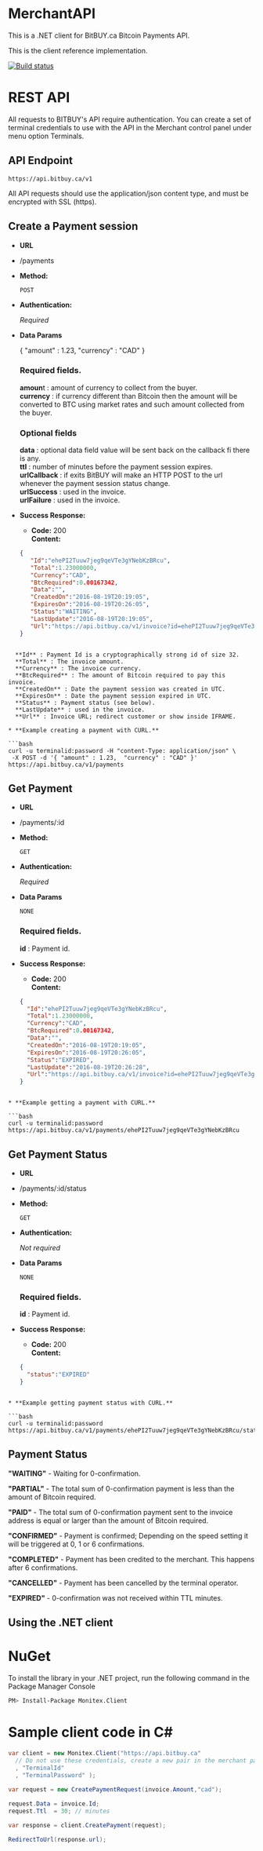 # MerchantAPI

This is a .NET client for BitBUY.ca Bitcoin Payments API.

This is the client reference implementation.

[![Build status](https://ci.appveyor.com/api/projects/status/95vn1krk9hajaax8/branch/master?svg=true)](https://ci.appveyor.com/project/AdemarGonzalez/merchantapi/branch/master)

# REST API

All requests to BITBUY's API require authentication. You can create a set of terminal credentials to use with the API in the Merchant control panel under menu option Terminals.

## API Endpoint

  `https://api.bitbuy.ca/v1`

All API requests should use the application/json content type, and must be encrypted with SSL (https).

## Create a Payment session

* **URL**

* /payments

* **Method:**

  `POST`
  
* **Authentication:**

  *Required*

* **Data Params**

  { "amount" : 1.23,  "currency" : "CAD" }

  ### Required fields.

  **amoun**t : amount of currency to collect from the buyer.  
  **currency** : if currency different than Bitcoin then the amount will be converted to BTC using market rates and such amount collected from the buyer.  

  ### Optional fields

  **data** : optional data field value will be sent back on the callback fi there is any.  
  **ttl** : number of minutes before the payment session expires.  
  **urlCallback** : if exits BitBUY will make an HTTP POST to the url whenever the payment session status change.  
  **urlSuccess** : used in the invoice.  
  **urlFailure** : used in the invoice.  

* **Success Response:**

  * **Code:** 200 <br />
    **Content:** 
   ```json
   {
      "Id":"ehePI2Tuuw7jeg9qeVTe3gYNebKzBRcu",
      "Total":1.23000000,
      "Currency":"CAD",
      "BtcRequired":0.00167342,
      "Data":"",
      "CreatedOn":"2016-08-19T20:19:05",
      "ExpiresOn":"2016-08-19T20:26:05",
      "Status":"WAITING",
      "LastUpdate":"2016-08-19T20:19:05",
      "Url":"https://api.bitbuy.ca/v1/invoice?id=ehePI2Tuuw7jeg9qeVTe3gYNebKzBRcu"
   }
```

  **Id** : Payment Id is a cryptographically strong id of size 32.  
  **Total** : The invoice amount.  
  **Currency** : The invoice currency.  
  **BtcRequired** : The amount of Bitcoin required to pay this invoice.  
  **CreatedOn** : Date the payment session was created in UTC.  
  **ExpiresOn** : Date the payment session expired in UTC.  
  **Status** : Payment status (see below).  
  **LastUpdate** : used in the invoice.  
  **Url** : Invoice URL; redirect customer or show inside IFRAME.  
  
* **Example creating a payment with CURL.**

```bash
curl -u terminalid:password -H "content-Type: application/json" \
 -X POST -d '{ "amount" : 1.23,  "currency" : "CAD" }' https://api.bitbuy.ca/v1/payments
```
## Get Payment
* **URL**

* /payments/:id

* **Method:**

  `GET`
  
* **Authentication:**

  *Required*

* **Data Params**

  `NONE`

  ### Required fields.

  **id** : Payment id.
  
* **Success Response:**

  * **Code:** 200 <br />
    **Content:** 
   ```json
   {
     "Id":"ehePI2Tuuw7jeg9qeVTe3gYNebKzBRcu",
     "Total":1.23000000,
     "Currency":"CAD",
     "BtcRequired":0.00167342,
     "Data":"",
     "CreatedOn":"2016-08-19T20:19:05",
     "ExpiresOn":"2016-08-19T20:26:05",
     "Status":"EXPIRED",
     "LastUpdate":"2016-08-19T20:26:28",
     "Url":"https://api.bitbuy.ca/v1/invoice?id=ehePI2Tuuw7jeg9qeVTe3gYNebKzBRcu"
   }
```

* **Example getting a payment with CURL.**

```bash
curl -u terminalid:password https://api.bitbuy.ca/v1/payments/ehePI2Tuuw7jeg9qeVTe3gYNebKzBRcu
```
## Get Payment Status
* **URL**

* /payments/:id/status

* **Method:**

  `GET`
  
* **Authentication:**

  *Not required*

* **Data Params**

  `NONE`

  ### Required fields.

  **id** : Payment id.
  
* **Success Response:**

  * **Code:** 200 <br />
    **Content:** 
   ```json
   {
     "status":"EXPIRED"
   }
```

* **Example getting payment status with CURL.**

```bash
curl -u terminalid:password https://api.bitbuy.ca/v1/payments/ehePI2Tuuw7jeg9qeVTe3gYNebKzBRcu/status
```


## Payment Status

**"WAITING"** - Waiting for 0-confirmation.

**"PARTIAL"** - The total sum of 0-confirmation payment is less than the amount of Bitcoin required.

**"PAID"** - The total sum of 0-confirmation payment sent to the invoice address is equal or larger than the amount of Bitcoin required.

**"CONFIRMED"** - Payment is confirmed; Depending on the speed setting it will be triggered at 0, 1 or 6 confirmations.

**"COMPLETED"** - Payment has been credited to the merchant. This happens after 6 confirmations.

**"CANCELLED"** - Payment has been cancelled by the terminal operator.

**"EXPIRED"** - 0-confirmation was not received within TTL minutes.

## Using the .NET client

NuGet
=====

To install the library in your .NET project, run the following command in the Package Manager Console

```bash
PM> Install-Package Monitex.Client
```

Sample client code in C#
========================

```csharp
var client = new Monitex.Client("https://api.bitbuy.ca"
  // Do not use these credentials, create a new pair in the merchant panel
  , "TerminalId"
  , "TerminalPassword" );
  
var request = new CreatePaymentRequest(invoice.Amount,"cad");

request.Data = invoice.Id;
request.Ttl  = 30; // minutes

var response = client.CreatePayment(request);

RedirectToUrl(response.url);
```
